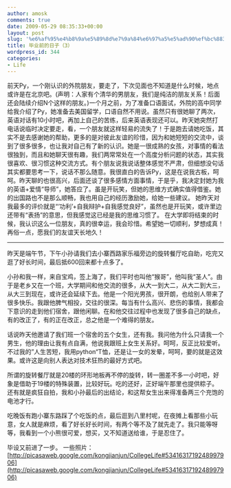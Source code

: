 ```yaml
---
author: amosk
comments: true
date: 2009-05-29 08:35:33+00:00
layout: post
slug: '%e6%af%95%e4%b8%9a%e5%89%8d%e7%9a%84%e6%97%a5%e5%ad%90%ef%bc%883%ef%bc%89'
title: 毕业前的日子（3）
wordpress_id: 344
categories:
- Life
---
```


前天Py，一个刚认识的外院朋友，要走了，下次见面也不知道是什么时候，地点或许是在北京吧。(声明：人家有个清华的男朋友，我们是纯洁的朋友关系！后面还会陆续介绍N个这样的朋友。)一个月之前，为了准备口语面试，外院的高中同学给我介绍了Py，她准备去美国留学，口语自然不用说。虽然只有很她聊了两次，英语对话有10小时吧，再加上自己的苦练，后来英语表现还可以。昨天她突然打电话说临时决定要走，看，一个朋友就这样轻易的流失了！于是跑去请她吃饭，其实不是去感谢她的帮助，更多的是对彼此友谊的珍惜，因为和她短短的交流中，谈到了很多很多，也让我对自己有了新的认识。她是一很成熟的女孩，对事情的看法很独到，而且和她聊天很有趣，我们两常常处在一个高度分析问题的状态，其实我很喜欢、很习惯这种交流方式。有个朋友说我说话整体感觉不严肃，但细想没句话其实都要思考一下，说话不那么随意。我很直白的告诉Py，这是在说我古板，呵呵。昨天聊的也很高兴，后面还谈了很多感情方面事情，于是乎，我决定封她为我的英语+爱情“导师”，她答应了。虽是开玩笑，但她的思维方式确实值得借鉴。她的出国路也不是那么顺畅，我也用自己的经历激励她，给她一些建议。
她昨天对我最多的评价就是“‘功利’+自我辩护+自我感觉良好”，虽然也是开玩笑，或许里边还带有“表扬”的意思，但我感觉这已经是我的思维习惯了。
在大学即将结束的时候，我认识这么一位朋友，真的很幸运，我会珍惜。希望她一切顺利，梦想成真！再俗一点，愿我们的友谊天长地久！

-----
昨天是端午节，下午小孙请我们去小寨西路家乐福旁边的旋转餐厅吃自助，吃完又逛了好长时间，最后抵600回来都十点多了。

小孙和我一样，来自宝鸡，签上海了，我们平时也叫他“猴哥”，他叫我“圣人”。由于是老乡又在一个班，大学期间和他交流的很多，从大一到大二，从大二到大三，从大三到现在，或许还会延续下去。他是一个阳光男孩，很开朗，也给别人带来了很多快乐。我跟他脾气相投，交往的很深。每当有什么高兴、悲伤的事情，我都会下意识的走到他们宿舍，跟他闲聊。在和他交往过程中也发现了很多自己的缺点，有的改正了，有的正在改正，总之他是一个难得的朋友。

话说昨天他邀请了我们班一个宿舍的五个女生，还有我。我问他为什么只请我一个男生，他的理由让我有点自满，他说我跟班上女生关系好。呵呵，反正比较爱听。不过我的”人生苦短，我用python“T恤，还是让一女的发晕，呵呵，要的就是这效果。或许这是向别人表达对技术狂热的最好方式吧。

所谓的旋转餐厅就是20楼的环形地板再不停的旋转，转一圈差不多一小时吧，好象是借助于19楼的特殊装置，比较好玩。吃的还好，正好端午那里也提供粽子。还有就是疯狂自拍，我和小孙最后的出结论，和这帮女生出来得准备两三个充饱的电池才行。

吃晚饭有跑小寨东路踩了个吃饭的点，最后逛到八里村呢，在夜摊上看那些小玩意，女人就是麻烦，看了好长好长时间，有两个等不及了就先走了。我只能等呀等，我看到一个小熊很可爱，想买，又不知道送给谁，于是忍住了。

毕设又前进了一步。
一些照片： [http://picasaweb.google.com/kongjianjun/CollegeLife#5341631719248997906](http://picasaweb.google.com/kongjianjun/CollegeLife#5341631719248997906)
